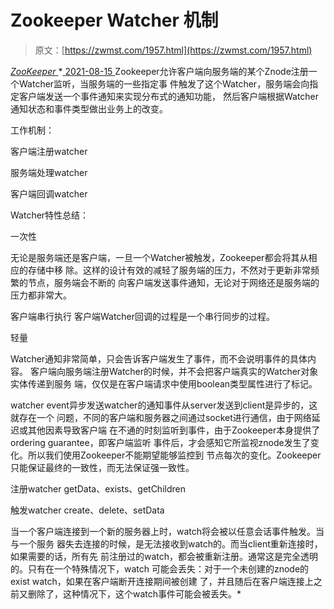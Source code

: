 <!--yml
category: 未分类
date: 0001-01-01 00:00:00
--->

# Zookeeper Watcher 机制

> 原文：[https://zwmst.com/1957.html](https://zwmst.com/1957.html)

   [ *ZooKeeper* ](https://zwmst.com/zookeeper)*[ <time datetime="2021-08-15T16:58:14+08:00"> 2021-08-15 </time> ](https://zwmst.com/1957.html)  Zookeeper允许客户端向服务端的某个Znode注册一个Watcher监听，当服务端的一些指定事 件触发了这个Watcher，服务端会向指定客户端发送一个事件通知来实现分布式的通知功能， 然后客户端根据Watcher通知状态和事件类型做出业务上的改变。

工作机制：

客户端注册watcher

服务端处理watcher

客户端回调watcher

Watcher特性总结：

一次性

无论是服务端还是客户端，一旦一个Watcher被触发，Zookeeper都会将其从相应的存储中移 除。这样的设计有效的减轻了服务端的压力，不然对于更新非常频繁的节点，服务端会不断的 向客户端发送事件通知，无论对于网络还是服务端的压力都非常大。

客户端串行执行 客户端Watcher回调的过程是一个串行同步的过程。

轻量

Watcher通知非常简单，只会告诉客户端发生了事件，而不会说明事件的具体内容。 客户端向服务端注册Watcher的时候，并不会把客户端真实的Watcher对象实体传递到服务 端，仅仅是在客户端请求中使用boolean类型属性进行了标记。

watcher event异步发送watcher的通知事件从server发送到client是异步的，这就存在一个 问题，不同的客户端和服务器之间通过socket进行通信，由于网络延迟或其他因素导致客户端 在不通的时刻监听到事件，由于Zookeeper本身提供了ordering guarantee，即客户端监听 事件后，才会感知它所监视znode发生了变化。所以我们使用Zookeeper不能期望能够监控到 节点每次的变化。Zookeeper只能保证最终的一致性，而无法保证强一致性。

注册watcher getData、exists、getChildren

触发watcher create、delete、setData

当一个客户端连接到一个新的服务器上时，watch将会被以任意会话事件触发。当与一个服务 器失去连接的时候，是无法接收到watch的。而当client重新连接时，如果需要的话，所有先 前注册过的watch，都会被重新注册。通常这是完全透明的。只有在一个特殊情况下，watch 可能会丢失：对于一个未创建的znode的exist watch，如果在客户端断开连接期间被创建 了，并且随后在客户端连接上之前又删除了，这种情况下，这个watch事件可能会被丢失。*